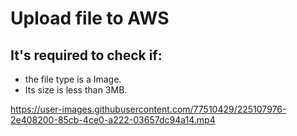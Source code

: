 # Upload file to AWS
## It's required to check if:
* the file type is a Image.
* Its size is less than 3MB.

https://user-images.githubusercontent.com/77510429/225107976-2e408200-85cb-4ce0-a222-03657dc94a14.mp4
